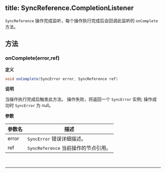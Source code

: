 title:  SyncReference.CompletionListener
---
`SyncReference` 操作完成监听，每个操作执行完成后会回调此监听的 `onComplete` 方法。
## 方法

### onComplete(error,ref)
**定义**

```java
void onComplete(SyncError error, SyncReference ref)
```

**说明**

当操作执行完成后触发此方法。
操作失败，将返回一个 `SyncError` 实例; 操作成功时 `SyncError` 为 null。

**参数**

参数名 | 描述
--- | ---
error |`SyncError` 错误详细描述。
ref | `SyncReference` 当前操作的节点引用。
</br>

---

